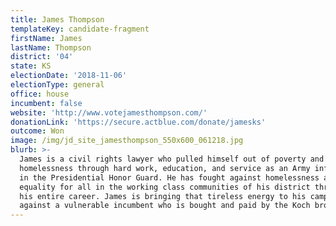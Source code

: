 ```yaml
---
title: James Thompson
templateKey: candidate-fragment
firstName: James
lastName: Thompson
district: '04'
state: KS
electionDate: '2018-11-06'
electionType: general
office: house
incumbent: false
website: 'http://www.votejamesthompson.com/'
donationLink: 'https://secure.actblue.com/donate/jamesks'
outcome: Won
image: /img/jd_site_jamesthompson_550x600_061218.jpg
blurb: >-
  James is a civil rights lawyer who pulled himself out of poverty and
  homelessness through hard work, education, and service as an Army infantryman
  in the Presidential Honor Guard. He has fought against homelessness and for
  equality for all in the working class communities of his district throughout
  his entire career. James is bringing that tireless energy to his campaign
  against a vulnerable incumbent who is bought and paid by the Koch brothers.
---
```


